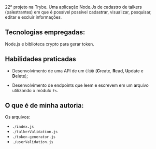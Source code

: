 
22º projeto na Trybe. Uma aplicação Node.Js de cadastro de talkers (palestrantes) em que é possível possível cadastrar, visualizar, pesquisar, editar e excluir informações.  

## Tecnologias empregadas:

Node.js e biblioteca crypto para gerar token.

## Habilidades praticadas

  * Desenvolvimento de uma API de um `CRUD` (**C**reate, **R**ead, **U**pdate e **D**elete);

  * Desenvolvimento de endpoints que leem e escrevem em um arquivo utilizando o módulo `fs`.


## O que é de minha autoria:

Os arquivos:

* `./index.js`
* `./talkerValidation.js`
* `./token-generator.js`
* `./userValidation.js`


